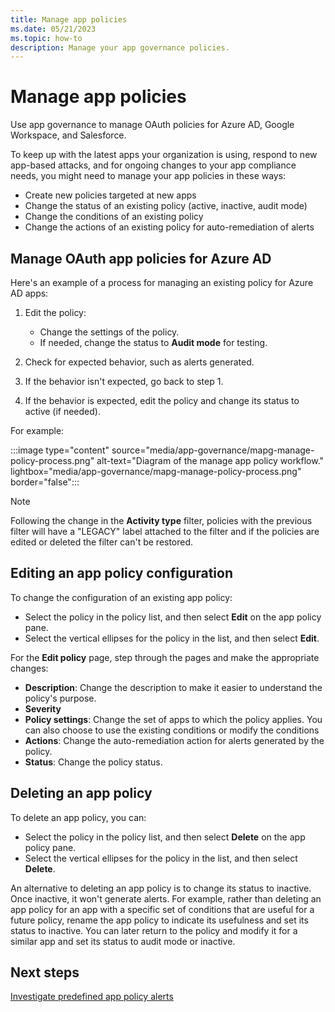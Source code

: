 ```yaml
---
title: Manage app policies
ms.date: 05/21/2023
ms.topic: how-to
description: Manage your app governance policies.
---
```


# Manage app policies

Use app governance to manage OAuth policies for Azure AD, Google Workspace, and Salesforce.

To keep up with the latest apps your organization is using, respond to new app-based attacks, and for ongoing changes to your app compliance needs, you might need to manage your app policies in these ways:

- Create new policies targeted at new apps
- Change the status of an existing policy (active, inactive, audit mode)
- Change the conditions of an existing policy
- Change the actions of an existing policy for auto-remediation of alerts

## Manage OAuth app policies for Azure AD

Here's an example of a process for managing an existing policy for Azure AD apps:

1. Edit the policy:

    - Change the settings of the policy.
    - If needed, change the status to **Audit mode** for testing.

1. Check for expected behavior, such as alerts generated.
1. If the behavior isn't expected, go back to step 1.
1. If the behavior is expected, edit the policy and change its status to active (if needed).

For example:

:::image type="content" source="media/app-governance/mapg-manage-policy-process.png" alt-text="Diagram of the manage app policy workflow." lightbox="media/app-governance/mapg-manage-policy-process.png" border="false":::

> [!NOTE]
> Following the change in the **Activity type** filter, policies with the previous filter will have a "LEGACY" label attached to the filter and if the policies are edited or deleted the filter can't be restored.

## Editing an app policy configuration

To change the configuration of an existing app policy:

- Select the policy in the policy list, and then select **Edit** on the app policy pane.
- Select the vertical ellipses for the policy in the list, and then select **Edit**.

For the **Edit policy** page, step through the pages and make the appropriate changes:

- **Description**: Change the description to make it easier to understand the policy's purpose.
- **Severity**
- **Policy settings**: Change the set of apps to which the policy applies. You can also choose to use the existing conditions or modify the conditions
- **Actions**: Change the auto-remediation action for alerts generated by the policy.
- **Status**: Change the policy status.

## Deleting an app policy

To delete an app policy, you can:

- Select the policy in the policy list, and then select **Delete** on the app policy pane.
- Select the vertical ellipses for the policy in the list, and then select **Delete**.

An alternative to deleting an app policy is to change its status to inactive. Once inactive, it won't generate alerts. For example, rather than deleting an app policy for an app with a specific set of conditions that are useful for a future policy, rename the app policy to indicate its usefulness and set its status to inactive. You can later return to the policy and modify it for a similar app and set its status to audit mode or inactive.

## Next steps

[Investigate predefined app policy alerts](app-governance-investigate-predefined-policies.md)